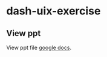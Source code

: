 # dash-uix-exercise

## View ppt
View ppt file [google docs](https://docs.google.com/presentation/d/1DzhXF8A61SufB4_pIO-bpGRhOQJ3qmIJOKt7ubdgdz4/edit?usp=sharing).
